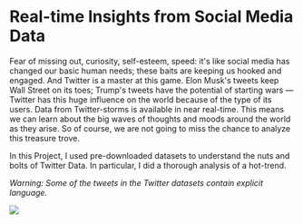 # Real-time Insights from Social Media Data

Fear of missing out, curiosity, self-esteem, speed: it's like social media has changed our basic human needs; these baits are keeping us hooked and engaged. And Twitter is a master at this game. Elon Musk's tweets keep Wall Street on its toes; Trump's tweets have the potential of starting wars — Twitter has this huge influence on the world because of the type of its users. Data from Twitter-storms is available in near real-time. This means we can learn about the big waves of thoughts and moods around the world as they arise. So of course, we are not going to miss the chance to analyze this treasure trove.

In this Project, I used pre-downloaded datasets to understand the nuts and bolts of Twitter Data. In particular, I did a thorough analysis of a hot-trend.

*Warning: Some of the tweets in the Twitter datasets contain explicit language.*

<p align="left">
  <a href="https://nbviewer.org/github/RdEl00/Real-time-Insights-from-Social-Media-Data/blob/master/notebook.ipynb"><img src=https://img.shields.io/badge/Jupyter-Open%20Notebook-orange?></a>
</p>
